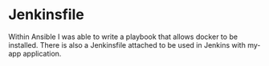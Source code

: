 # Jenkinsfile

Within Ansible I was able to write a playbook that allows docker to be installed.
There is also a Jenkinsfile attached to be used in Jenkins with my-app application.
